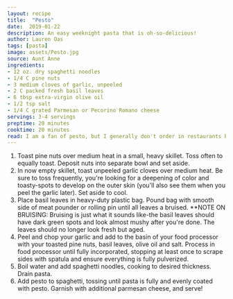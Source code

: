```yaml
---
layout: recipe
title:  "Pesto"
date:  2019-01-22
description: An easy weeknight pasta that is oh-so-delicious!
author: Lauren Oas
tags: [pasta]
image: assets/Pesto.jpg
source: Aunt Anne
ingredients:
- 12 oz. dry spaghetti noodles
- 1/4 C pine nuts
- 3 medium cloves of garlic, unpeeled
- 2 C packed fresh basil leaves
- 6 tbsp extra-virgin olive oil
- 1/2 tsp salt
- 1/4 C grated Parmesan or Pecorino Romano cheese
servings: 3-4 servings
preptime: 20 minutes
cooktime: 20 minutes
read: I am a fan of pesto, but I generally don't order in restaurants because it's just too heavy-the pesto is far too instense for my preference. This is a mild, easy pesto with fresh ingredients that can easily be doubled or tripled to serve a larger crowd or to intensify the pesto-to-pasta ratio. Because I prefer a more mild pesto, I use about 2/3 of a package of spaghetti noodles with this recipe, but the proportions can be modified to suit your preference. I typically add chicken to this dish as it feels more complete to me with some protein.
---
```

1. Toast pine nuts over medium heat in a small, heavy skillet. Toss often to equally toast. Deposit nuts into separate bowl and set aside.
2. In now empty skillet, toast unpeeled garlic cloves over medium heat. Be sure to toss frequently, you're looking for a deepening of color and toasty-spots to develop on the outer skin (you'll also see them when you peel the garlic later). Set aside to cool.
3. Place basil leaves in heavy-duty plastic bag. Pound bag with smooth side of meat pounder or rolling pin until all leaves a bruised. **NOTE ON BRUISING: Bruising is just what it sounds like-the basil leaves should have dark green spots and look almost mushy after you're done. The leaves should no longer look fresh but aged.
4. Peel and chop your garlic and add to the basin of your food processor with your toasted pine nuts, basil leaves, olive oil and salt. Process in food processor until fully incorporated, stopping at least once to scrape sides with spatula and ensure everything is fully pulverized.
5. Boil water and add spaghetti noodles, cooking to desired thickness. Drain pasta.
6. Add pesto to spaghetti, tossing until pasta is fully and evenly coated with pesto. Garnish with additional parmesan cheese, and serve!